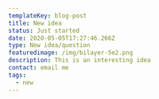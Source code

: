 ```yaml
---
templateKey: blog-post
title: New idea
status: Just started
date: 2020-05-05T17:27:46.266Z
type: New idea/question
featuredimage: /img/bilayer-5e2.png
description: This is an interesting idea
contact: email me
tags:
  - new
---
```

